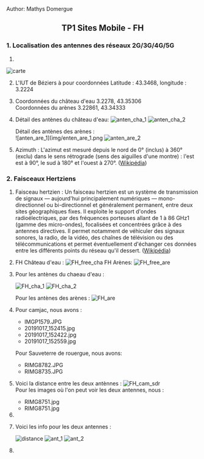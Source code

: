 
Author: Mathys Domergue


## <center> TP1 Sites Mobile - FH


### 1. Localisation des antennes des réseaux 2G/3G/4G/5G


1) 
![carte](img/carte.png)


2) L'IUT de Béziers à pour coordonnées Latitude : 43.3468, longitude :  3.2224

3) Coordonnées du château d'eau 3.2278, 43.35306  
    Coordonnées du arènes 3.22861, 43.34333

4) Détail des antènes du château d'eau: 
   ![anten_cha_1](img/anten_cha_1.png)
   ![anten_cha_2](img/anten_cha_2.png)

   Détail des antènes des arènes :  
   ![anten_are_1](img/enten_are_1.png
   ![anten_are_2](img/enten_are_2.png)

5) Azimuth : L'azimut est mesuré depuis le nord de 0° (inclus) à 360° (exclu) dans le sens rétrograde (sens des aiguilles d'une montre) : l'est est à 90°, le sud à 180° et l'ouest à 270°. ([Wikipédia](https://fr.wikipedia.org/wiki/Azimut))


### 2. Faisceaux Hertziens


1) Faisceau hertzien : Un faisceau hertzien est un système de transmission de signaux — aujourd'hui principalement numériques — mono-directionnel ou bi-directionnel et généralement permanent, entre deux sites géographiques fixes. Il exploite le support d'ondes radioélectriques, par des fréquences porteuses allant de 1 à 86 GHz1 (gamme des micro-ondes), focalisées et concentrées grâce à des antennes directives. Il permet notamment de véhiculer des signaux sonores, la radio, de la vidéo, des chaînes de télévision ou des télécommunications et permet éventuellement d'échanger ces données entre les différents points du réseau qu'il dessert. ([Wikipédia](https://fr.wikipedia.org/wiki/Faisceau_hertzien))

2) FH Château d'eau :
    ![FH_free_cha](img/FH_free_chat.png)
    FH Arènes:
    ![FH_free_are](img/FH_free_are.png)


3) Pour les antènes du chaeau d'eau :

    ![FH_cha_1](img/FH_cha_1.png)
    ![FH_cha_2](img/FH_cha_2.png)

    Pour les antènes des arènes :
    ![FH_are](img/FH_are.png)

4) Pour camjac, nous avons :  
   - IMGP1579.JPG  
   - 20191017_152415.jpg  
   - 20191017_152422.jpg  
   - 20191017_152559.jpg
   
   Pour Sauveterre de rouergue, nous avons:  
    - RIMG8782.JPG  
    - RIMG8735.JPG

5) Voici la distance entre les deux antènnes :
   ![FH_cam_sdr](img/FH_cam.png)  
    Pour les images où l'on peut voir les deux antennes, nous :
    - RIMG8751.jpg
    - RIMG8751.jpg
6)

7) Voici les info pour les deux antennes :

    ![distance](img/ligne_7.png)
    ![ant_1](img/ant_1.png)
    ![ant_2](img/ant_2.png)

8) 